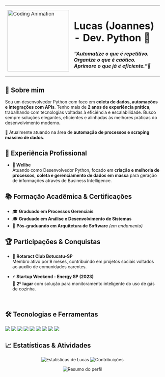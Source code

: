<table>
  <tr>
    <td>
      <img src="https://i.gifer.com/3wMg.gif" width="200" alt="Coding Animation">
    </td>
    <td>
      <h1>Lucas (Joannes) - Dev. Python 🐍</h1>
      <h4><i>"Automatize o que é repetitivo. Organize o que é caótico. Aprimore o que já é eficiente."🚀</i></h4>
    </td>
  </tr>
</table>

## 🚀 Sobre mim

Sou um desenvolvedor Python com foco em **coleta de dados, automações e integrações com APIs**. Tenho mais de **2 anos de experiência prática**, trabalhando com tecnologias voltadas à eficiência e escalabilidade. Busco sempre soluções elegantes, eficientes e alinhadas às melhores práticas do desenvolvimento moderno.

📍 Atualmente atuando na área de **automação de processos e scraping massivo de dados**.


## 💼 Experiência Profissional

- **🧠 Wellbe**  
  Atuando como Desenvolvedor Python, focado em **criação e melhoria de processos**, **coleta e gerenciamento de dados em massa** para geração de informações através de Business Intelligence.

## 📚 Formação Acadêmica & Certificações

- 🎓 **Graduado em Processos Gerenciais**  
- 🎓 **Graduado em Análise e Desenvolvimento de Sistemas**  
- 📘 **Pós-graduando em Arquitetura de Software** *(em andamento)*


## 🏆 Participações & Conquistas

- 🤝 **Rotaract Club Botucatu-SP**  
  Membro ativo por 9 meses, contribuindo em projetos sociais voltados ao auxílio de comunidades carentes.

- ⚡ **Startup Weekend - Energy SP (2023)**  
  🥈 **2º lugar** com solução para monitoramento inteligente do uso de gás de cozinha.

&nbsp;

## 🛠️ Tecnologias e Ferramentas

<p align="left">
  <img src="https://img.shields.io/badge/Python-3776AB?style=flat&logo=python&logoColor=white"/>
  <img src="https://img.shields.io/badge/Git-F05032?style=flat&logo=git&logoColor=white"/>
  <img src="https://img.shields.io/badge/Selenium-43B02A?style=flat&logo=selenium&logoColor=white"/>
  <img src="https://img.shields.io/badge/Playwright-2B2E3A?style=flat&logo=python&logoColor=white"/>
  <img src="https://img.shields.io/badge/Requests-20232A?style=flat&logo=python&logoColor=white"/>
  <img src="https://img.shields.io/badge/BeautifulSoup-6600CC?style=flat&logo=python&logoColor=white"/>
  <img src="https://img.shields.io/badge/Pandas-150458?style=flat&logo=pandas&logoColor=white"/>
  <img src="https://img.shields.io/badge/SQL-4479A1?style=flat&logo=mysql&logoColor=white"/>
  <img src="https://img.shields.io/badge/Jupyter-F37626?style=flat&logo=jupyter&logoColor=white"/>
</p>


## 📈 Estatísticas & Atividades

<p align="center">
  <img src="https://github-readme-stats.vercel.app/api?username=joannescode&show_icons=true&theme=github_dark" alt="Estatísticas de Lucas"/>
  <img src="https://github-readme-streak-stats.herokuapp.com/?user=joannescode&theme=github-dark" alt="Contribuições"/>
</p>

<p align="center">
  <img src="https://github-profile-summary-cards.vercel.app/api/cards/profile-details?username=joannescode&theme=github_dark" alt="Resumo do perfil"/>
</p>
